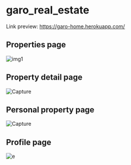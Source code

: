# garo_real_estate 
Link preview: https://garo-home.herokuapp.com/
## Properties page
![img1](https://user-images.githubusercontent.com/116493016/206476235-109e9df3-3c6d-43b5-a7d7-6e600dad2de0.PNG)

## Property detail page
![Capture](https://user-images.githubusercontent.com/116493016/206477312-d24baf0f-c957-45c9-9f12-2c88a85bbc1c.PNG)

## Personal property page
![Capture](https://user-images.githubusercontent.com/116493016/206478035-94084bea-b9fe-46e0-9b14-efcd0708df58.PNG)

## Profile page
![e](https://user-images.githubusercontent.com/116493016/206478150-82f5a03d-1d44-421e-8ed2-40b57b181a26.PNG)
